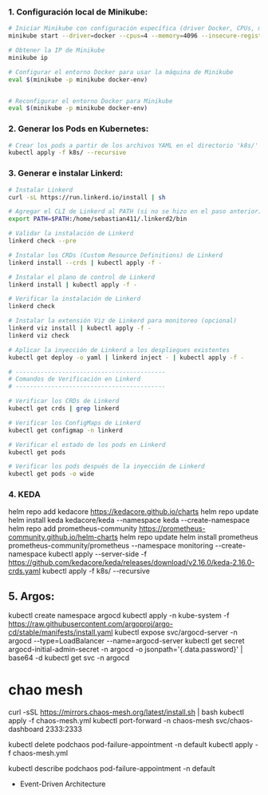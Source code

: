 ### 1. **Configuración local de Minikube**:
```bash
# Iniciar Minikube con configuración específica (driver Docker, CPUs, memoria, etc.)
minikube start --driver=docker --cpus=4 --memory=4096 --insecure-registry="10.0.0.0/24"

# Obtener la IP de Minikube
minikube ip

# Configurar el entorno Docker para usar la máquina de Minikube
eval $(minikube -p minikube docker-env)


# Reconfigurar el entorno Docker para Minikube
eval $(minikube -p minikube docker-env)
```

### 2. **Generar los Pods en Kubernetes**:
```bash
# Crear los pods a partir de los archivos YAML en el directorio 'k8s/'
kubectl apply -f k8s/ --recursive
```

### 3. **Generar e instalar Linkerd**:
```bash
# Instalar Linkerd
curl -sL https://run.linkerd.io/install | sh

# Agregar el CLI de Linkerd al PATH (si no se hizo en el paso anterior)
export PATH=$PATH:/home/sebastian411/.linkerd2/bin

# Validar la instalación de Linkerd
linkerd check --pre

# Instalar los CRDs (Custom Resource Definitions) de Linkerd
linkerd install --crds | kubectl apply -f -

# Instalar el plano de control de Linkerd
linkerd install | kubectl apply -f -

# Verificar la instalación de Linkerd
linkerd check

# Instalar la extensión Viz de Linkerd para monitoreo (opcional)
linkerd viz install | kubectl apply -f -
linkerd viz check

# Aplicar la inyección de Linkerd a los despliegues existentes
kubectl get deploy -o yaml | linkerd inject - | kubectl apply -f -

# ------------------------------------------
# Comandos de Verificación en Linkerd
# ------------------------------------------

# Verificar los CRDs de Linkerd
kubectl get crds | grep linkerd

# Verificar los ConfigMaps de Linkerd
kubectl get configmap -n linkerd

# Verificar el estado de los pods en Linkerd
kubectl get pods

# Verificar los pods después de la inyección de Linkerd
kubectl get pods -o wide
```


### 4. KEDA

helm repo add kedacore https://kedacore.github.io/charts
helm repo update
helm install keda kedacore/keda --namespace keda --create-namespace
helm repo add prometheus-community https://prometheus-community.github.io/helm-charts
helm repo update
helm install prometheus prometheus-community/prometheus --namespace monitoring --create-namespace
kubectl apply --server-side -f https://github.com/kedacore/keda/releases/download/v2.16.0/keda-2.16.0-crds.yaml
kubectl apply -f k8s/ --recursive


## 5. Argos: 

kubectl create namespace argocd
kubectl apply -n kube-system -f https://raw.githubusercontent.com/argoproj/argo-cd/stable/manifests/install.yaml
kubectl expose svc/argocd-server -n argocd --type=LoadBalancer --name=argocd-server
kubectl get secret argocd-initial-admin-secret -n argocd -o jsonpath='{.data.password}' | base64 -d
kubectl get svc -n argocd



# chao mesh 

curl -sSL https://mirrors.chaos-mesh.org/latest/install.sh | bash
kubectl apply -f chaos-mesh.yml
kubectl port-forward -n chaos-mesh svc/chaos-dashboard 2333:2333

kubectl delete podchaos pod-failure-appointment -n default
kubectl apply -f chaos-mesh.yml

kubectl describe podchaos pod-failure-appointment -n default


- Event-Driven Architecture
